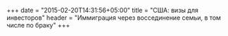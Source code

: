 +++
date = "2015-02-20T14:31:56+05:00"
title = "США: визы для инвесторов"
header = "Иммиграция через воссединение семьи, в том числе по браку"
+++
